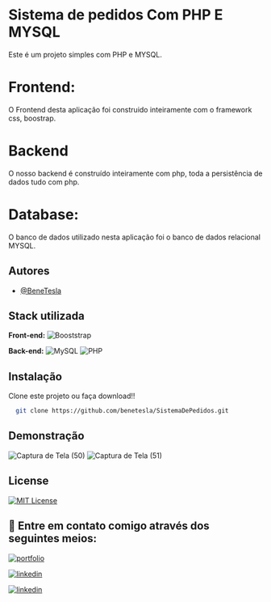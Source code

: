
# Sistema de pedidos  Com PHP E MYSQL


Este é um projeto simples com PHP  e MYSQL.

# Frontend:
O Frontend desta aplicação foi construido inteiramente com o framework css, boostrap.

# Backend
O nosso backend é construído inteiramente com php, toda a persistência de dados tudo com php.
# Database:
O banco de dados utilizado nesta aplicação foi o banco de dados relacional MYSQL.


## Autores

- [@BeneTesla](https://github.com/benetesla)


## Stack utilizada

**Front-end:**
![Booststrap](https://img.shields.io/badge/Bootstrap-563D7C?style=for-the-badge&logo=bootstrap&logoColor=white)

**Back-end:** ![MySQL](https://img.shields.io/badge/MySQL-005C84?style=for-the-badge&logo=mysql&logoColor=white)
![PHP](https://img.shields.io/badge/PHP-777BB4?style=for-the-badge&logo=php&logoColor=white)

## Instalação

Clone este projeto ou faça download!!

```bash
  git clone https://github.com/benetesla/SistemaDePedidos.git
```
    
## Demonstração

![Captura de Tela (50)](https://user-images.githubusercontent.com/78994881/219134841-87f60dbf-c990-4570-a584-3dea52b45975.png)
![Captura de Tela (51)](https://user-images.githubusercontent.com/78994881/219134845-71624061-e3da-487b-b752-0fc5fc6bd37b.png)



## License

[![MIT License](https://img.shields.io/badge/License-MIT-green.svg)](https://choosealicense.com/licenses/mit/)


## 🔗 Entre em contato comigo através dos seguintes meios:

[![portfolio](https://img.shields.io/badge/my_portfolio-000?style=for-the-badge&logo=ko-fi&logoColor=white)](https://bene-teslav1.vercel.app/)

[![linkedin](https://img.shields.io/badge/linkedin-0A66C2?style=for-the-badge&logo=linkedin&logoColor=white)](https://www.linkedin.com/in/bene-tesla/)

[![linkedin](https://img.shields.io/badge/Instagram-E4405F?style=for-the-badge&logo=instagram&logoColor=white)](https://www.instagram.com/bene_tesla/)





